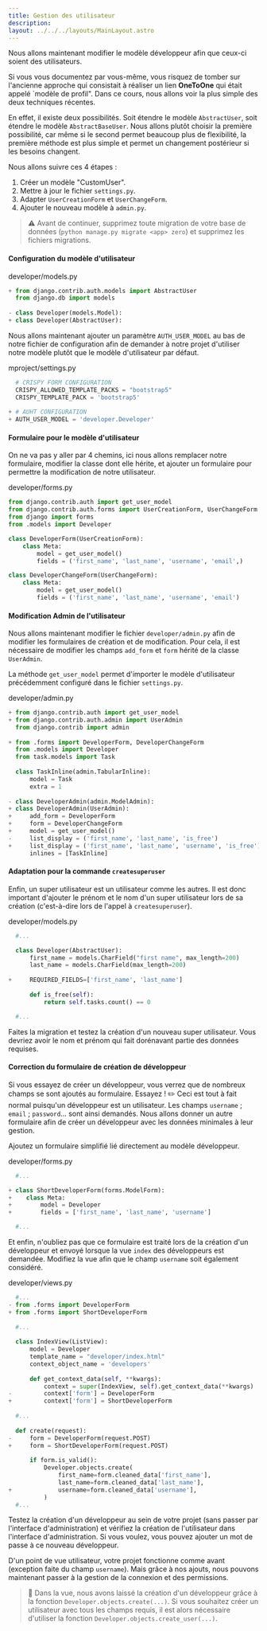 ```yaml
---
title: Gestion des utilisateur
description: 
layout: ../../../layouts/MainLayout.astro
---
```


Nous allons maintenant modifier le modèle développeur afin que ceux-ci soient des utilisateurs.

Si vous vous documentez par vous-même, vous risquez de tomber sur l'ancienne approche qui consistait à réaliser un lien **OneToOne** qui était appelé `modèle de profil". Dans ce cours, nous allons voir la plus simple des deux techniques récentes.

En effet, il existe deux possibilités. Soit étendre le modèle `AbstractUser`, soit étendre le modèle `AbstractBaseUser`. Nous allons plutôt choisir la première possibilité, car même si le second permet beaucoup plus de flexibilité, la première méthode est plus simple et permet un changement postérieur si les besoins changent.

Nous allons suivre ces 4 étapes : 

1. Créer un modèle "CustomUser".
1. Mettre à jour le fichier `settings.py`.
1. Adapter `UserCreationForm` et `UserChangeForm`.
1. Ajouter le nouveau modèle à `admin.py`.

> ⚠️ Avant de continuer, supprimez toute migration de votre base de données (`python manage.py migrate <app> zero`) et supprimez les fichiers migrations.

#### Configuration du modèle d'utilisateur

<div class="path">developer/models.py</div>

``` python
+ from django.contrib.auth.models import AbstractUser 
  from django.db import models
  
- class Developer(models.Model):
+ class Developer(AbstractUser):                      
```

Nous allons maintenant ajouter un paramètre `AUTH_USER_MODEL` au bas de notre fichier de configuration afin de demander à notre projet d'utiliser notre modèle plutôt que le modèle d'utilisateur par défaut.

<div class="path">mproject/settings.py</div>

``` python
  # CRISPY FORM CONFIGURATION
  CRISPY_ALLOWED_TEMPLATE_PACKS = "bootstrap5"
  CRISPY_TEMPLATE_PACK = 'bootstrap5'
  
+ # AUHT CONFIGURATION 
+ AUTH_USER_MODEL = 'developer.Developer'
```

#### Formulaire pour le modèle d'utilisateur

On ne va pas y aller par 4 chemins, ici nous allons remplacer notre formulaire, modifier la classe dont elle hérite, et ajouter un formulaire pour
permettre la modification de notre utilisateur.

<div class="path">developer/forms.py</div>

``` python
from django.contrib.auth import get_user_model
from django.contrib.auth.forms import UserCreationForm, UserChangeForm
from django import forms
from .models import Developer

class DeveloperForm(UserCreationForm):
    class Meta:
        model = get_user_model()
        fields = ('first_name', 'last_name', 'username', 'email',)

class DeveloperChangeForm(UserChangeForm):
    class Meta:
        model = get_user_model()
        fields = ('first_name', 'last_name', 'username', 'email')

```

#### Modification Admin de l'utilisateur

Nous allons maintenant modifier le fichier `developer/admin.py` afin de modifier les formulaires de création et de modification.
Pour cela, il est nécessaire de modifier les champs `add_form` et `form` hérité de la classe `UserAdmin`.

La méthode `get_user_model` permet d'importer le modèle d'utilisateur précédemment configuré dans le fichier `settings.py`.

<div class="path">developer/admin.py</div>

``` python
+ from django.contrib.auth import get_user_model
+ from django.contrib.auth.admin import UserAdmin
  from django.contrib import admin
  
+ from .forms import DeveloperForm, DeveloperChangeForm
  from .models import Developer
  from task.models import Task
  
  class TaskInline(admin.TabularInline):
      model = Task
      extra = 1
  
- class DeveloperAdmin(admin.ModelAdmin):
+ class DeveloperAdmin(UserAdmin):
+     add_form = DeveloperForm
+     form = DeveloperChangeForm
+     model = get_user_model()
-     list_display = ('first_name', 'last_name', 'is_free')
+     list_display = ('first_name', 'last_name', 'username', 'is_free')
      inlines = [TaskInline]
```

#### Adaptation pour la commande `createsuperuser`

Enfin, un super utilisateur est un utilisateur comme les autres. Il est donc important d'ajouter le prénom et le nom d'un super utilisateur lors de sa création (c'est-à-dire lors de l'appel à `createsuperuser`).

<div class="path">developer/models.py</div>

``` python
  #...

  class Developer(AbstractUser):
      first_name = models.CharField("first name", max_length=200)
      last_name = models.CharField(max_length=200)
  
+     REQUIRED_FIELDS=['first_name', 'last_name'] 
  
      def is_free(self):
          return self.tasks.count() == 0

  #...
```

Faites la migration et testez la création d'un nouveau super utilisateur. Vous devriez avoir le nom et prénom qui fait dorénavant partie des données requises.

#### Correction du formulaire de création de développeur

Si vous essayez de créer un développeur, vous verrez que de nombreux champs se sont ajoutés au formulaire. Essayez ! ✏️ Ceci est tout à fait normal puisqu'un développeur est un utilisateur. Les champs `username` ; `email` ; `password`... sont ainsi demandés. Nous allons donner un autre formulaire afin de créer un développeur avec les données minimales à leur gestion.

Ajoutez un formulaire simplifié lié directement au modèle développeur.

<div class="path">developer/forms.py</div>

``` python
  #...

+ class ShortDeveloperForm(forms.ModelForm):             
+    class Meta:                                         
+        model = Developer                               
+        fields = ['first_name', 'last_name', 'username']

  #...
```

Et enfin, n'oubliez pas que ce formulaire est traité lors de la création d'un développeur et envoyé lorsque la vue `index` des développeurs est demandée. Modifiez la vue afin que le champ `username` soit également considéré.

<div class="path">developer/views.py</div>

``` python
  #...
- from .forms import DeveloperForm
+ from .forms import ShortDeveloperForm
  
  #...
  
  class IndexView(ListView):
      model = Developer
      template_name = "developer/index.html"
      context_object_name = 'developers'
  
      def get_context_data(self, **kwargs):
          context = super(IndexView, self).get_context_data(**kwargs)
-         context['form'] = DeveloperForm
+         context['form'] = ShortDeveloperForm
  
  #...
  
  def create(request):
-     form = DeveloperForm(request.POST)
+     form = ShortDeveloperForm(request.POST)
  
      if form.is_valid():
          Developer.objects.create(
              first_name=form.cleaned_data['first_name'],
              last_name=form.cleaned_data['last_name'],
+             username=form.cleaned_data['username'],
          )
  #...
```

Testez la création d'un développeur au sein de votre projet (sans passer par l'interface d'administration) et vérifiez la création de l'utilisateur dans l'interface d'administration. Si vous voulez, vous pouvez ajouter un mot de passe à ce nouveau développeur.

D'un point de vue utilisateur, votre projet fonctionne comme avant (exception faite du champ `username`). Mais grâce à nos ajouts, nous pouvons maintenant passer à la gestion de la connexion et des permissions.

> 📃
> Dans la vue, nous avons laissé la création d'un développeur grâce à la fonction
> `Developer.objects.create(...)`. Si vous souhaitez créer un utilisateur avec tous les champs requis, il est alors nécessaire d'utiliser la fonction `Developer.objects.create_user(...)`.